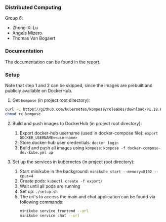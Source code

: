 
### Distributed Computing

Group 6:
- Zhong-Xi Lu
- Angela Mizero
- Thomas Van Bogaert


### Documentation

The documentation can be found in the [report](report/report.pdf).

### Setup

Note that step 1 and 2 can be skipped, since the images are prebuilt and publicly available on DockerHub.

1. Get `kompose` (in project root directory):
```bash
curl -L https://github.com/kubernetes/kompose/releases/download/v1.18.0/kompose-linux-amd64 -o kompose
chmod +x kompose
```

2. Build and push images to DockerHub (in project root directory):
    1. Export docker-hub username (used in docker-compose file): `export DOCKER_USERNAME=<username>`
    2. Store docker-hub user credentials: `docker login`
    3. Build and push all images using `kompose`: `kompose -f docker-compose-dev-kube.yml up`

3. Set up the services in kubernetes (in project root directory):
    1. Start minikube in the background: `minikube start --memory=8192 --cpus=4`
    2. Create pods: `kubectl create -f export/`
    3. Wait until all pods are running
    4. Set up: `./setup.sh`
    5. The url's to access the main and chat application can be found via following commands:
        ```bash
        minikube service frontend --url
        minikube service chat --url
        ```
